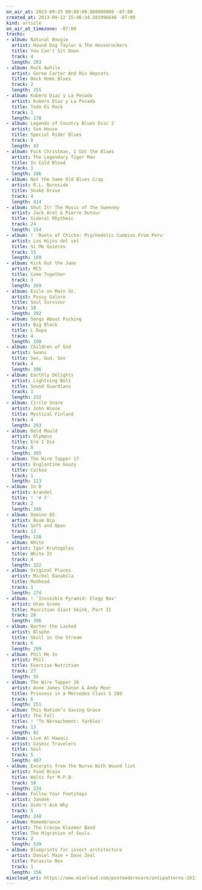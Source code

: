 ```yaml
---
on_air_at: 2013-09-25 09:00:00.000000000 -07:00
created_at: 2013-09-22 15:46:34.281996646 -07:00
kind: article
on_air_at_timezone: -07:00
tracks:
- album: Natural Boogie
  artist: Hound Dog Taylor & The Houserockers
  title: You Can't Sit Down
  track: 4
  length: 203
- album: Rock Awhile
  artist: Goree Carter And His Hepcats
  title: Back Home Blues
  track: 2
  length: 155
- album: Kubero Diaz y La Pesada
  artist: Kubero Diaz y La Pesada
  title: Todo Es Rock
  track: 1
  length: 178
- album: Legends of Country Blues Disc 2
  artist: Son House
  title: Special Rider Blues
  track: 8
  length: 43
- album: Fuck Christmas, I Got the Blues
  artist: The Legendary Tiger Man
  title: In Cold Blood
  track: 1
  length: 186
- album: Not the Same Old Blues Crap
  artist: R.L. Burnside
  title: Snake Drive
  track: 4
  length: 414
- album: Shut It! The Music of the Sweeney
  artist: Jack Arel & Pierre Dutour
  title: Sideral Rhythmic
  track: 24
  length: 154
- album: ! 'Roots of Chicha: Psychedelic Cumbias From Peru'
  artist: Los Hijos del sol
  title: Si Me Quieres
  track: 15
  length: 189
- album: Kick Out the Jams
  artist: MC5
  title: Come Together
  track: 3
  length: 269
- album: Exile on Main St.
  artist: Pussy Galore
  title: Soul Survivor
  track: 18
  length: 292
- album: Songs About Fucking
  artist: Big Black
  title: L Dopa
  track: 4
  length: 100
- album: Children of God
  artist: Swans
  title: Sex, God, Sex
  track: 4
  length: 396
- album: Earthly Delights
  artist: Lightning Bolt
  title: Sound Guardians
  track: 1
  length: 292
- album: Circle Snare
  artist: John Wiese
  title: Mystical Finland
  track: 4
  length: 293
- album: Bold Mould
  artist: Olympus
  title: Ere I Die
  track: 8
  length: 305
- album: The Wire Tapper 17
  artist: Englantine Gouzy
  title: Cuckoo
  track: 1
  length: 113
- album: In D
  artist: Arandel
  title: ! '# 5'
  track: 2
  length: 346
- album: Domino 05
  artist: Boom Bip
  title: Soft and Open
  track: 12
  length: 138
- album: White
  artist: Igor Krutogolov
  title: White IV
  track: 4
  length: 322
- album: Original Places
  artist: Michel Banabila
  title: Madhead
  track: 1
  length: 274
- album: ! 'Invisible Pyramid: Elegy Box'
  artist: Uton Green
  title: Mauritian Giant Skink, Part II
  track: 26
  length: 396
- album: Barter the Lashed
  artist: Blsphm
  title: Skull in the Stream
  track: 6
  length: 299
- album: Phil Me In
  artist: Phil
  title: Exercise Nutrition
  track: 27
  length: 55
- album: The Wire Tapper 26
  artist: Anne James Chaton & Andy Moor
  title: Princess in a Mercedes Class S 280
  track: 6
  length: 251
- album: This Nation’s Saving Grace
  artist: The Fall
  title: ! 'To Nkroachment: Yarbles'
  track: 13
  length: 82
- album: Live At Hawaii
  artist: Cosmic Travelers
  title: Soul
  track: 5
  length: 407
- album: Excerpts from the Nurse With Wound list
  artist: Food Brain
  title: Waltz for M.P.B.
  track: 18
  length: 224
- album: Follow Your Footsteps
  artist: Jandek
  title: Didn't Ask Why
  track: 5
  length: 248
- album: Remembrance
  artist: The Cracow Klezmer Band
  title: The Migration of Souls
  track: 2
  length: 539
- album: Blueprints for insect architecture
  artist: Daniel Maze + Dave Zeal
  title: Parasite Rex
  track: 1
  length: 156
mixcloud_uri: https://www.mixcloud.com/postmoderncore/antipatterns-2013-09-25/
---
```

